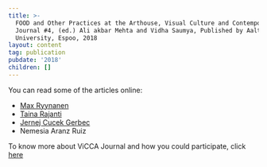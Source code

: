 ```yaml
---
title: >-
  FOOD and Other Practices at the Arthouse, Visual Culture and Contemporary Art
  Journal #4, (ed.) Ali akbar Mehta and Vidha Saumya, Published by Aalto
  University, Espoo, 2018
layout: content
tag: publication
pubdate: '2018'
children: []
---
```

You can read some of the articles online: 

* [Max Ryynanen](http://vicca.fi/journal/pornography-art-andor-food/)
* [Taina Rajanti](http://vicca.fi/journal/object-food/)
* [Jernej Cucek Gerbec](http://vicca.fi/journal/culture-in-a-nutshell-food-for-thought/)
* Nemesia Aranz Ruiz

To know more about ViCCA Journal and how you could participate, click [here](http://vicca.fi/journal/)
